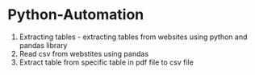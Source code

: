 # Python-Automation
1. Extracting tables - extracting tables from websites using python and pandas library
2. Read csv from webstites using pandas
3. Extract table from specific table in pdf file to csv file
